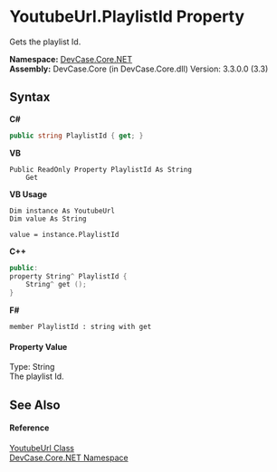 # YoutubeUrl.PlaylistId Property 
 

Gets the playlist Id.

**Namespace:**&nbsp;<a href="N_DevCase_Core_NET">DevCase.Core.NET</a><br />**Assembly:**&nbsp;DevCase.Core (in DevCase.Core.dll) Version: 3.3.0.0 (3.3)

## Syntax

**C#**<br />
``` C#
public string PlaylistId { get; }
```

**VB**<br />
``` VB
Public ReadOnly Property PlaylistId As String
	Get
```

**VB Usage**<br />
``` VB Usage
Dim instance As YoutubeUrl
Dim value As String

value = instance.PlaylistId

```

**C++**<br />
``` C++
public:
property String^ PlaylistId {
	String^ get ();
}
```

**F#**<br />
``` F#
member PlaylistId : string with get

```


#### Property Value
Type: String<br />The playlist Id.

## See Also


#### Reference
<a href="T_DevCase_Core_NET_YoutubeUrl">YoutubeUrl Class</a><br /><a href="N_DevCase_Core_NET">DevCase.Core.NET Namespace</a><br />
